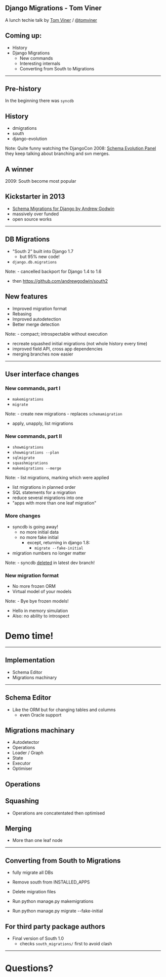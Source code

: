 ## Django Migrations - Tom Viner

A lunch techie talk by [Tom Viner](http://tomviner.co.uk) /
[@tomviner](http://twitter.com/tomviner)


## Coming up:

- History
- Django Migrations
    - New commands
    - Interesting internals
    - Converting from South to Migrations

---

## Pre-history

In the beginning there was `syncdb`


## History

- dmigrations
- south
- django-evolution

Note: Quite funny watching the DjangoCon 2008: [Schema Evolution Panel](https://www.youtube.com/watch?v=VSq8m00p1FM)
they keep talking about branching and svn merges.


## A winner

2009: South become most popular


## Kickstarter in 2013

- [Schema Migrations for Django by Andrew Godwin](https://www.kickstarter.com/projects/andrewgodwin/schema-migrations-for-django)
- massively over funded
- open source works

---

## DB Migrations

- "South 2" built into Django 1.7
    - but 95% new code!
- `django.db.migrations`

Note: - cancelled backport for Django 1.4 to 1.6
- then https://github.com/andrewgodwin/south2


## New features

- Improved migration format
- Rebasing
- Improved autodetection
- Better merge detection

Note: - compact; introspectable without execution
- recreate squashed initial migrations (not whole history every time)
- improved field API, cross app dependencies
- merging branches now easier

---

## User interface changes


### New commands, part I

- `makemigrations`
- `migrate`

Note: - create new migrations
    - replaces `schemamigration`
- apply, unapply, list migrations


### New commands, part II

- `showmigrations`
- `showmigrations --plan`
- `sqlmigrate`
- `squashmigrations`
- `makemigrations --merge`

Note: - list migrations, marking which were applied
- list migrations in planned order
- SQL statements for a migration
- reduce several migrations into one
- "apps with more than one leaf migration"


### More changes

- syncdb is going away!
    - no more initial data
    - no more fake initial
        - except, returning  in django 1.8:
           - `migrate --fake-initial`
- migration numbers no longer matter

Note: - syncdb [deleted](https://github.com/django/django/commit/f6463bb38) in latest dev branch!


### New migration format

- No more frozen ORM
- Virtual model of your models


<!-- --- data-background="css/mformat.png" -->

Note: - Bye bye frozen models!
- Hello in memory simulation
- Also: no ability to introspect


# Demo time!

---

## Implementation

- Schema Editor
- Migrations machinary

---

## Schema Editor

- Like the ORM but for changing tables and columns
    - even Oracle support


<!-- --- data-background="css/sc_ed.png" -->


<!-- --- data-background="css/schema_editor.png" -->


## Migrations machinary

- Autodetector
- Operations
- Loader / Graph
- State
- Executor
- Optimiser


## Operations


<!-- --- data-background="css/load_fix.png" -->


## Squashing

- Operations are concatentated then optimised


## Merging

- More than one leaf node

---

## Converting from South to Migrations

- fully migrate all DBs
<!-- -- class="fragment" -->
- Remove south from INSTALLED_APPS
<!-- -- class="fragment" -->
- Delete migration files
<!-- -- class="fragment" -->
- Run python manage.py makemigrations
<!-- -- class="fragment" -->
- Run python manage.py migrate --fake-initial
<!-- -- class="fragment" -->


## For third party package authors

- Final version of South 1.0
    - checks `south_migrations/` first to avoid clash

---

# Questions?
